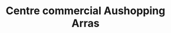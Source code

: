---
title: "Centre commercial Aushopping Arras"
url: /arras/centre-commercial-aushopping-arras/
shop: Einkaufszentrum
---